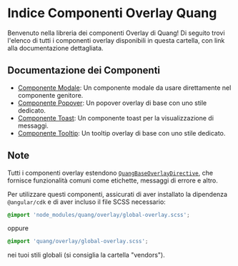 # Indice Componenti Overlay Quang

Benvenuto nella libreria dei componenti Overlay di Quang! Di seguito trovi l'elenco di tutti i componenti overlay disponibili in questa cartella, con link alla documentazione dettagliata.

## Documentazione dei Componenti

- [Componente Modale](./modal/README-it.md): Un componente modale da usare direttamente nel componente genitore.
- [Componente Popover](./popover/README-it.md): Un popover overlay di base con uno stile dedicato.
- [Componente Toast](./toast/README-it.md): Un componente toast per la visualizzazione di messaggi.
- [Componente Tooltip](./tooltip/README-it.md): Un tooltip overlay di base con uno stile dedicato.

## Note

Tutti i componenti overlay estendono [`QuangBaseOverlayDirective`](./shared/quang-base-overlay.directive.ts), che fornisce funzionalità comuni come etichette, messaggi di errore e altro.

Per utilizzare questi componenti, assicurati di aver installato la dipendenza `@angular/cdk` e di aver incluso il file SCSS necessario:

```scss
@import 'node_modules/quang/overlay/global-overlay.scss';
```

oppure

```scss
@import 'quang/overlay/global-overlay.scss';
```

nei tuoi stili globali (si consiglia la cartella "vendors").
